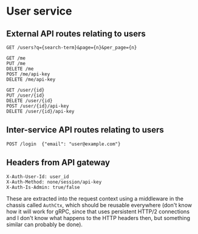 # User service

## External API routes relating to users

```
GET /users?q={search-term}&page={n}&per_page={n}

GET /me
PUT /me
DELETE /me
POST /me/api-key
DELETE /me/api-key

GET /user/{id}
PUT /user/{id}
DELETE /user/{id}
POST /user/{id}/api-key
DELETE /user/{id}/api-key
```

## Inter-service API routes relating to users

```
POST /login  {"email": "user@example.com"}
```

## Headers from API gateway

```
X-Auth-User-Id: user_id
X-Auth-Method: none/session/api-key
X-Auth-Is-Admin: true/false
```

These are extracted into the request context using a middleware in the
chassis called `AuthCtx`, which should be reusable everywhere (don't
know how it will work for gRPC, since that uses persistent HTTP/2
connections and I don't know what happens to the HTTP headers then,
but something similar can probably be done).
